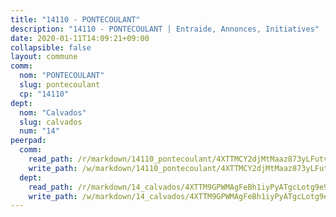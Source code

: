 ```yaml
---
title: "14110 - PONTECOULANT"
description: "14110 - PONTECOULANT | Entraide, Annonces, Initiatives"
date: 2020-01-11T14:09:21+09:00
collapsible: false
layout: commune
comm:
  nom: "PONTECOULANT"
  slug: pontecoulant
  cp: "14110"
dept:
  nom: "Calvados"
  slug: calvados
  num: "14"
peerpad:
  comm:
    read_path: /r/markdown/14110_pontecoulant/4XTTMCY2djMtMaaz873yLFutvQTi7prnyTH3Krj4AqTsc4jJT
    write_path: /w/markdown/14110_pontecoulant/4XTTMCY2djMtMaaz873yLFutvQTi7prnyTH3Krj4AqTsc4jJT-K3TgUuPnXQMew2yefZPMtMPRkuyi6yz2WR3QcHdNv3pFooh474XdVS7tvnsMXrnxzJhfo3VX42D9bDxar1Z3ic3zs8axnE22AjEmNDXRFMNyvB7XwVstTjaqKnLYMXuY1jKvg9m5
  dept:
    read_path: /r/markdown/14_calvados/4XTTM9GPWMAgFeBh1iyPyATgcLotg9e9APJpQBEyY3RZiUwJ6
    write_path: /w/markdown/14_calvados/4XTTM9GPWMAgFeBh1iyPyATgcLotg9e9APJpQBEyY3RZiUwJ6-K3TgUXWJAT2cYJ9ZstQphkkm2za8um5GwwXsivqaDFTgbhMDcHaRXnT3h69szAqCyvWcFfDim5fkwc6CXdUtyvPpirbD1TPAb6xCxpPN6dR3zzDRe29YehQYbhZdjvZYkgztJYvi
---
```


